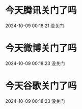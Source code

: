 # 今天腾讯关门了吗

2024-10-09 00:18:21 没关门

# 今天微博关门了吗

2024-10-09 00:18:23 没关门

# 今天谷歌关门了吗

2024-10-09 00:18:23 没关门

